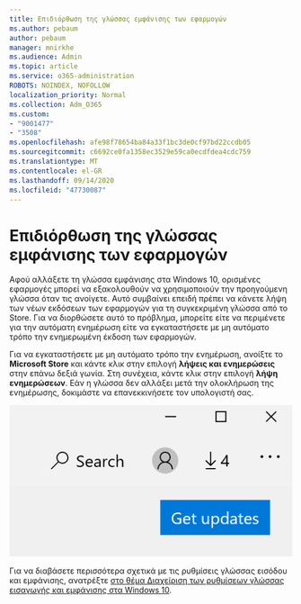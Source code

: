 ```yaml
---
title: Επιδιόρθωση της γλώσσας εμφάνισης των εφαρμογών
ms.author: pebaum
author: pebaum
manager: mnirkhe
ms.audience: Admin
ms.topic: article
ms.service: o365-administration
ROBOTS: NOINDEX, NOFOLLOW
localization_priority: Normal
ms.collection: Adm_O365
ms.custom:
- "9001477"
- "3508"
ms.openlocfilehash: afe98f78654ba84a33f1bc3de0cf97bd22ccdb05
ms.sourcegitcommit: c6692ce0fa1358ec3529e59ca0ecdfdea4cdc759
ms.translationtype: MT
ms.contentlocale: el-GR
ms.lasthandoff: 09/14/2020
ms.locfileid: "47730087"
---
```

# <a name="fix-the-display-language-of-apps"></a>Επιδιόρθωση της γλώσσας εμφάνισης των εφαρμογών

Αφού αλλάξετε τη γλώσσα εμφάνισης στα Windows 10, ορισμένες εφαρμογές μπορεί να εξακολουθούν να χρησιμοποιούν την προηγούμενη γλώσσα όταν τις ανοίγετε. Αυτό συμβαίνει επειδή πρέπει να κάνετε λήψη των νέων εκδόσεων των εφαρμογών για τη συγκεκριμένη γλώσσα από το Store. Για να διορθώσετε αυτό το πρόβλημα, μπορείτε είτε να περιμένετε για την αυτόματη ενημέρωση είτε να εγκαταστήσετε με μη αυτόματο τρόπο την ενημερωμένη έκδοση των εφαρμογών.

Για να εγκαταστήσετε με μη αυτόματο τρόπο την ενημέρωση, ανοίξτε το **Microsoft Store** και κάντε κλικ στην επιλογή **λήψεις και ενημερώσεις** στην επάνω δεξιά γωνία. Στη συνέχεια, κάντε κλικ στην επιλογή **λήψη ενημερώσεων**. Εάν η γλώσσα δεν αλλάξει μετά την ολοκλήρωση της ενημέρωσης, δοκιμάστε να επανεκκινήσετε τον υπολογιστή σας.

![Λήψη ενημερώσεων.](media/get-updates.png)

Για να διαβάσετε περισσότερα σχετικά με τις ρυθμίσεις γλώσσας εισόδου και εμφάνισης, ανατρέξτε [στο θέμα Διαχείριση των ρυθμίσεων γλώσσας εισαγωγής και εμφάνισης στα Windows 10](https://support.microsoft.com/help/4027670/windows-10-add-and-switch-input-and-display-language-preferences).
